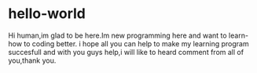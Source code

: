 # hello-world
Hi human,im glad to be here.Im new programming here and want to learn-how to coding better.
i hope all you can help to make my learning program succesfull and with you guys help,i will
like to heard comment from all of you,thank you.
